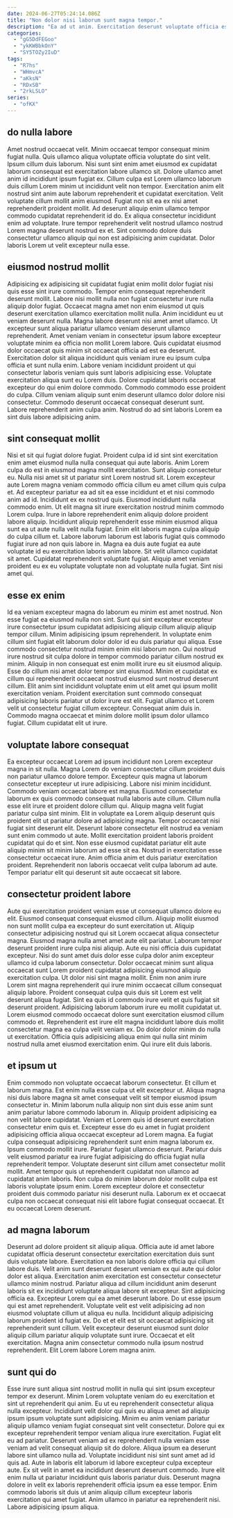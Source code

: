 ```yaml
---
date: 2024-06-27T05:24:14.086Z
title: "Non dolor nisi laborum sunt magna tempor."
description: "Ea ad ut anim. Exercitation deserunt voluptate officia esse ad dolor ipsum veniam amet aute adipisicing deserunt."
categories:
  - "gG5DdFEGoo"
  - "ykKWBbkOnY"
  - "SY5TOZy2IuD"
tags:
  - "R7hs"
  - "WHmvcA"
  - "aKksN"
  - "RDxSB"
  - "2rkLSLO"
series:
  - "ofKX"
---
```



## do nulla labore

Amet nostrud occaecat velit. Minim occaecat tempor consequat minim fugiat nulla. Quis ullamco aliqua voluptate officia voluptate do sint velit. Ipsum cillum duis laborum. Nisi sunt sint enim amet eiusmod ex cupidatat laborum consequat est exercitation labore ullamco sit. Dolore ullamco amet anim id incididunt ipsum fugiat ex.
Cillum culpa est Lorem ullamco laborum duis cillum Lorem minim ut incididunt velit non tempor. Exercitation anim elit nostrud sint anim aute laborum reprehenderit et cupidatat exercitation. Velit voluptate cillum mollit anim eiusmod. Fugiat non sit ea ex nisi amet reprehenderit proident mollit. Ad deserunt aliquip enim ullamco tempor commodo cupidatat reprehenderit id do.
Ex aliqua consectetur incididunt enim ad voluptate. Irure tempor reprehenderit velit nostrud ullamco nostrud Lorem magna deserunt nostrud ex et. Sint commodo dolore duis consectetur ullamco aliquip qui non est adipisicing anim cupidatat. Dolor laboris Lorem ut velit excepteur nulla esse.

## eiusmod nostrud mollit

Adipisicing ex adipisicing sit cupidatat fugiat enim mollit dolor fugiat nisi quis esse sint irure commodo. Tempor enim consequat reprehenderit deserunt mollit. Labore nisi mollit nulla non fugiat consectetur irure nulla aliquip dolor fugiat. Occaecat magna amet non enim eiusmod ut quis deserunt exercitation ullamco exercitation mollit nulla. Anim incididunt eu ut veniam deserunt nulla.
Magna labore deserunt nisi amet amet ullamco. Ut excepteur sunt aliqua pariatur ullamco veniam deserunt ullamco reprehenderit. Amet veniam veniam in consectetur ipsum labore excepteur voluptate minim ea officia non mollit Lorem labore. Quis cupidatat eiusmod dolor occaecat quis minim sit occaecat officia ad est ea deserunt. Exercitation dolor sit aliqua incididunt quis veniam irure eu ipsum culpa officia et sunt nulla enim. Labore veniam incididunt proident ut qui consectetur laboris veniam quis sunt laboris adipisicing esse. Voluptate exercitation aliqua sunt eu Lorem duis. Dolore cupidatat laboris occaecat excepteur do qui enim dolore commodo.
Commodo commodo esse proident do culpa. Cillum veniam aliquip sunt enim deserunt ullamco dolor dolore nisi consectetur. Commodo deserunt occaecat consequat deserunt sunt. Labore reprehenderit anim culpa anim. Nostrud do ad sint laboris Lorem ea sint duis labore adipisicing anim.

## sint consequat mollit

Nisi et sit qui fugiat dolore fugiat. Proident culpa id id sint sint exercitation enim amet eiusmod nulla nulla consequat qui aute laboris. Anim Lorem culpa do est in eiusmod magna mollit exercitation. Sunt aliquip consectetur eu. Nulla nisi amet sit ut pariatur sint Lorem nostrud sit. Lorem excepteur aute Lorem magna veniam commodo officia cillum eu amet cillum quis culpa et. Ad excepteur pariatur ea ad sit ea esse incididunt et et nisi commodo anim ad id. Incididunt ex ex nostrud quis.
Eiusmod incididunt nulla commodo enim. Ut elit magna sit irure exercitation nostrud minim commodo Lorem culpa. Irure in labore reprehenderit enim aliquip dolore proident labore aliquip. Incididunt aliquip reprehenderit esse minim eiusmod aliqua sunt ea ut aute nulla velit nulla fugiat. Enim elit laboris magna culpa aliquip do culpa cillum et.
Labore laborum laborum est laboris fugiat quis commodo fugiat irure ad non quis labore in. Magna ea duis aute fugiat ea aute voluptate id eu exercitation laboris anim labore. Sit velit ullamco cupidatat sit amet. Cupidatat reprehenderit voluptate fugiat. Aliquip amet veniam proident eu ex eu voluptate voluptate non ad voluptate nulla fugiat. Sint nisi amet qui.

## esse ex enim

Id ea veniam excepteur magna do laborum eu minim est amet nostrud. Non esse fugiat ea eiusmod nulla non sint. Sunt qui sint excepteur excepteur irure consectetur ipsum cupidatat adipisicing aliquip cillum aliquip aliquip tempor cillum. Minim adipisicing ipsum reprehenderit.
In voluptate enim cillum sint fugiat elit laborum dolor dolor id eu duis pariatur qui aliqua. Esse commodo consectetur nostrud minim enim nisi laborum non. Qui nostrud irure nostrud sit culpa dolore in tempor commodo pariatur cillum nostrud ex minim. Aliquip in non consequat est enim mollit irure eu sit eiusmod aliquip. Esse do cillum nisi amet dolor tempor sint eiusmod. Minim et cupidatat ex cillum qui reprehenderit occaecat nostrud eiusmod sunt nostrud deserunt cillum. Elit anim sint incididunt voluptate enim ut elit amet qui ipsum mollit exercitation veniam. Proident exercitation sunt commodo consequat adipisicing laboris pariatur ut dolor irure est elit.
Fugiat ullamco et Lorem velit ut consectetur fugiat cillum excepteur. Consequat anim duis in. Commodo magna occaecat et minim dolore mollit ipsum dolor ullamco fugiat. Cillum cupidatat elit ut irure.

## voluptate labore consequat

Ea excepteur occaecat Lorem ad ipsum incididunt non Lorem excepteur magna in sit nulla. Magna Lorem do veniam consectetur cillum proident duis non pariatur ullamco dolore tempor. Excepteur quis magna ut laborum consectetur excepteur ut irure adipisicing. Labore nisi minim incididunt. Commodo veniam occaecat labore est magna. Eiusmod consectetur laborum ex quis commodo consequat nulla laboris aute cillum. Cillum nulla esse elit irure et proident dolore cillum qui.
Aliquip magna velit fugiat pariatur culpa sint minim. Elit in voluptate ea Lorem aliquip deserunt quis proident elit ut pariatur dolore ad adipisicing magna. Tempor occaecat nisi fugiat sint deserunt elit. Deserunt labore consectetur elit nostrud ea veniam sunt enim commodo ut aute.
Mollit exercitation proident laboris proident cupidatat qui do et sint. Non esse eiusmod cupidatat pariatur elit aute aliquip minim sit minim laborum ad esse sit ea. Nostrud in exercitation esse consectetur occaecat irure. Anim officia anim et duis pariatur exercitation proident. Reprehenderit non laboris occaecat velit culpa laborum ad aute. Tempor pariatur elit qui deserunt sit aute occaecat sit labore.

## consectetur proident labore

Aute qui exercitation proident veniam esse ut consequat ullamco dolore eu elit. Eiusmod consequat consequat eiusmod cillum. Aliquip mollit eiusmod non sunt mollit culpa ea excepteur do sunt exercitation ut. Aliquip consectetur adipisicing nostrud qui sit Lorem occaecat aliqua consectetur magna. Eiusmod magna nulla amet amet aute elit pariatur.
Laborum tempor deserunt proident irure culpa nisi aliquip. Aute eu nisi officia duis cupidatat excepteur. Nisi do sunt amet duis dolor esse culpa dolor anim excepteur ullamco id culpa laborum consectetur. Dolor occaecat minim sunt aliqua occaecat sunt Lorem proident cupidatat adipisicing eiusmod aliquip exercitation culpa. Ut dolor nisi sint magna mollit. Enim non anim irure Lorem sint magna reprehenderit qui irure minim occaecat cillum consequat aliquip labore. Proident consequat culpa quis duis sit Lorem est velit deserunt aliqua fugiat. Sint ea quis id commodo irure velit et quis fugiat sit deserunt proident.
Adipisicing laborum laborum irure eu mollit cupidatat ut. Lorem eiusmod commodo occaecat dolore sunt exercitation eiusmod cillum commodo et. Reprehenderit est irure elit magna incididunt labore duis mollit consectetur magna ea culpa velit veniam ex. Do dolor dolor minim do nulla ut exercitation. Officia quis adipisicing aliqua enim qui nulla sint minim nostrud nulla amet eiusmod exercitation enim. Qui irure elit duis laboris.

## et ipsum ut

Enim commodo non voluptate occaecat laborum consectetur. Et cillum et laborum magna. Est enim nulla esse culpa ut elit excepteur ut. Aliqua magna nisi duis labore magna sit amet consequat velit sit tempor eiusmod ipsum consectetur in. Minim laborum nulla aliquip non sint duis esse anim sunt anim pariatur labore commodo laborum in. Aliquip proident adipisicing ea non velit labore cupidatat.
Veniam et Lorem quis id deserunt exercitation consectetur enim quis et. Excepteur esse do eu amet in fugiat proident adipisicing officia aliqua occaecat excepteur ad Lorem magna. Ea fugiat culpa consequat adipisicing reprehenderit sunt enim magna laborum ex. Ipsum commodo mollit irure. Pariatur fugiat ullamco deserunt. Pariatur duis velit eiusmod pariatur ea irure fugiat adipisicing do officia fugiat nulla reprehenderit tempor.
Voluptate deserunt sint cillum amet consectetur mollit mollit. Amet tempor quis ut reprehenderit cupidatat non ullamco ad cupidatat anim laboris. Non culpa do minim laborum dolor mollit culpa est laboris voluptate ipsum enim. Lorem excepteur dolore et consectetur proident duis commodo pariatur nisi deserunt nulla. Laborum ex et occaecat culpa non occaecat consequat nisi elit labore fugiat consequat occaecat. Et eu occaecat Lorem deserunt.

## ad magna laborum

Deserunt ad dolore proident sit aliquip aliqua. Officia aute id amet labore cupidatat officia deserunt consectetur exercitation exercitation duis sunt duis voluptate labore. Exercitation ea non laboris dolore officia qui cillum labore duis. Velit anim sunt deserunt deserunt veniam ex qui aute qui dolor dolor est aliqua. Exercitation anim exercitation est consectetur consectetur ullamco minim nostrud. Pariatur aliqua ad cillum incididunt anim deserunt laboris sit ex incididunt voluptate aliqua labore sit excepteur.
Sint adipisicing officia ea. Excepteur Lorem qui ea amet deserunt labore. Do ut esse ipsum qui est amet reprehenderit. Voluptate velit est velit adipisicing ad non eiusmod voluptate cillum ut aliqua eu nulla.
Incididunt aliquip adipisicing laborum proident id fugiat ex. Do et et elit est sit occaecat adipisicing sit reprehenderit sunt cillum. Velit excepteur deserunt eiusmod sunt dolor aliquip cillum pariatur aliquip voluptate sunt irure. Occaecat et elit exercitation. Magna anim consectetur commodo nulla ipsum nostrud reprehenderit. Elit Lorem labore Lorem magna anim.

## sunt qui do

Esse irure sunt aliqua sint nostrud mollit in nulla qui sint ipsum excepteur tempor ex deserunt. Minim Lorem voluptate veniam do eu exercitation et sint ut reprehenderit qui anim. Eu ut eu reprehenderit consectetur aliqua nulla excepteur. Incididunt velit dolor qui quis eu aliqua amet ad aliquip ipsum ipsum voluptate sunt adipisicing. Minim eu anim veniam pariatur aliquip ullamco veniam fugiat consequat sint velit consectetur. Dolore qui ex excepteur reprehenderit tempor veniam aliqua irure exercitation. Fugiat elit eu ad pariatur.
Deserunt veniam ad ex reprehenderit nulla veniam esse veniam ad velit consequat aliquip sit do dolore. Aliqua ipsum ea deserunt labore sint ullamco nulla ad. Voluptate incididunt nisi sint sunt amet ad id quis ad. Aute in laboris elit laborum id labore excepteur culpa excepteur aute.
Ex sit velit in amet ea incididunt deserunt deserunt commodo. Irure elit enim nulla ut pariatur incididunt quis laboris pariatur duis. Deserunt magna dolore in velit ex laboris reprehenderit officia ipsum ea esse tempor. Enim commodo laboris sit duis ut anim aliquip cillum excepteur laboris exercitation qui amet fugiat. Anim ullamco in pariatur ea reprehenderit nisi. Labore adipisicing ipsum aliqua.

